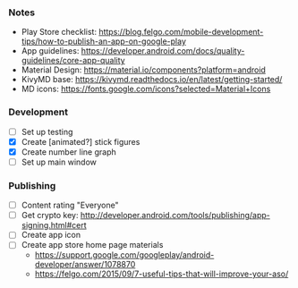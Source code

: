 ### Notes
- Play Store checklist: https://blog.felgo.com/mobile-development-tips/how-to-publish-an-app-on-google-play
- App guidelines: https://developer.android.com/docs/quality-guidelines/core-app-quality
- Material Design: https://material.io/components?platform=android
- KivyMD base: https://kivymd.readthedocs.io/en/latest/getting-started/
- MD icons: https://fonts.google.com/icons?selected=Material+Icons

### Development
- [ ] Set up testing
- [x] Create [animated?] stick figures
- [x] Create number line graph
- [ ] Set up main window

### Publishing
- [ ] Content rating "Everyone"
- [ ] Get crypto key: http://developer.android.com/tools/publishing/app-signing.html#cert
- [ ] Create app icon
- [ ] Create app store home page materials
  - https://support.google.com/googleplay/android-developer/answer/1078870
  - https://felgo.com/2015/09/7-useful-tips-that-will-improve-your-aso/
